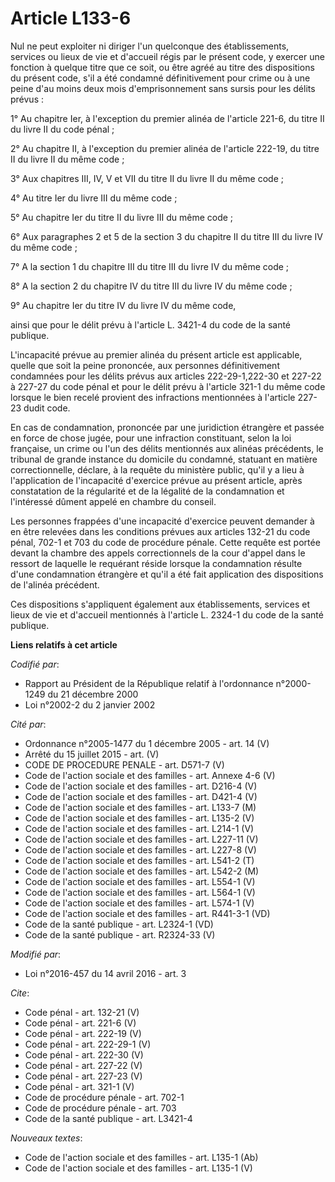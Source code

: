 # Article L133-6

Nul ne peut exploiter ni diriger l'un quelconque des établissements, services ou lieux de vie et d'accueil régis par le
présent code, y exercer une fonction à quelque titre que ce soit, ou être agréé au titre des dispositions du présent code,
s'il a été condamné définitivement pour crime ou à une peine d'au moins deux mois d'emprisonnement sans sursis pour les
délits prévus : 

1° Au chapitre Ier, à l'exception du premier alinéa de l'article 221-6, du titre II du livre II du code pénal ; 

2° Au chapitre II, à l'exception du premier alinéa de l'article 222-19, du titre II du livre II du même code ; 

3° Aux chapitres III, IV, V et VII du titre II du livre II du même code ; 

4° Au titre Ier du livre III du même code ; 

5° Au chapitre Ier du titre II du livre III du même code ; 

6° Aux paragraphes 2 et 5 de la section 3 du chapitre II du titre III du livre IV du même code ; 

7° A la section 1 du chapitre III du titre III du livre IV du même code ; 

8° A la section 2 du chapitre IV du titre III du livre IV du même code ; 

9° Au chapitre Ier du titre IV du livre IV du même code, 

ainsi que pour le délit prévu à l'article L. 3421-4 du code de la santé publique. 

L'incapacité prévue au premier alinéa du présent article est applicable, quelle que soit la peine prononcée, aux personnes
définitivement condamnées pour les délits prévus aux articles 222-29-1,222-30 et 227-22 à 227-27 du code pénal et pour le
délit prévu à l'article 321-1 du même code lorsque le bien recelé provient des infractions mentionnées à l'article 227-23
dudit code. 

En cas de condamnation, prononcée par une juridiction étrangère et passée en force de chose jugée, pour une infraction
constituant, selon la loi française, un crime ou l'un des délits mentionnés aux alinéas précédents, le tribunal de grande
instance du domicile du condamné, statuant en matière correctionnelle, déclare, à la requête du ministère public, qu'il y a
lieu à l'application de l'incapacité d'exercice prévue au présent article, après constatation de la régularité et de la
légalité de la condamnation et l'intéressé dûment appelé en chambre du conseil. 

Les personnes frappées d'une incapacité d'exercice peuvent demander à en être relevées dans les conditions prévues aux
articles 132-21 du code pénal, 702-1 et 703 du code de procédure pénale. Cette requête est portée devant la chambre des
appels correctionnels de la cour d'appel dans le ressort de laquelle le requérant réside lorsque la condamnation résulte
d'une condamnation étrangère et qu'il a été fait application des dispositions de l'alinéa précédent. 

Ces dispositions s'appliquent également aux établissements, services et lieux de vie et d'accueil mentionnés à l'article L.
2324-1 du code de la santé publique.

**Liens relatifs à cet article**

_Codifié par_:

  - Rapport au Président de la République relatif à l'ordonnance n°2000-1249 du 21 décembre 2000
  - Loi n°2002-2 du 2 janvier 2002

_Cité par_:

  - Ordonnance n°2005-1477 du 1 décembre 2005 - art. 14 (V)
  - Arrêté du 15 juillet 2015 - art. (V)
  - CODE DE PROCEDURE PENALE - art. D571-7 (V)
  - Code de l'action sociale et des familles - art. Annexe 4-6 (V)
  - Code de l'action sociale et des familles - art. D216-4 (V)
  - Code de l'action sociale et des familles - art. D421-4 (V)
  - Code de l'action sociale et des familles - art. L133-7 (M)
  - Code de l'action sociale et des familles - art. L135-2 (V)
  - Code de l'action sociale et des familles - art. L214-1 (V)
  - Code de l'action sociale et des familles - art. L227-11 (V)
  - Code de l'action sociale et des familles - art. L227-8 (V)
  - Code de l'action sociale et des familles - art. L541-2 (T)
  - Code de l'action sociale et des familles - art. L542-2 (M)
  - Code de l'action sociale et des familles - art. L554-1 (V)
  - Code de l'action sociale et des familles - art. L564-1 (V)
  - Code de l'action sociale et des familles - art. L574-1 (V)
  - Code de l'action sociale et des familles - art. R441-3-1 (VD)
  - Code de la santé publique - art. L2324-1 (VD)
  - Code de la santé publique - art. R2324-33 (V)

_Modifié par_:

  - Loi n°2016-457 du 14 avril 2016 - art. 3

_Cite_:

  - Code pénal - art. 132-21 (V)
  - Code pénal - art. 221-6 (V)
  - Code pénal - art. 222-19 (V)
  - Code pénal - art. 222-29-1 (V)
  - Code pénal - art. 222-30 (V)
  - Code pénal - art. 227-22 (V)
  - Code pénal - art. 227-23 (V)
  - Code pénal - art. 321-1 (V)
  - Code de procédure pénale - art. 702-1
  - Code de procédure pénale - art. 703
  - Code de la santé publique - art. L3421-4

_Nouveaux textes_:

  - Code de l'action sociale et des familles - art. L135-1 (Ab)
  - Code de l'action sociale et des familles - art. L135-1 (V)
